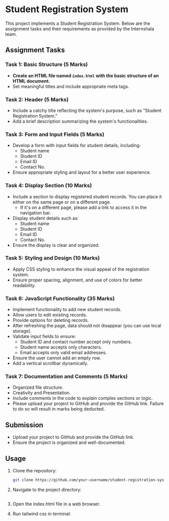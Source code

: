 # Student Registration System

This project implements a Student Registration System. Below are the assignment tasks and their requirements as provided by the Internshala team.

## Assignment Tasks

### Task 1: Basic Structure (5 Marks)
- **Create an HTML file named `index.html` with the basic structure of an HTML document.**
- Set meaningful titles and include appropriate meta tags.

### Task 2: Header (5 Marks)
- Include a catchy title reflecting the system's purpose, such as "Student Registration System."
- Add a brief description summarizing the system's functionalities.

### Task 3: Form and Input Fields (5 Marks)
- Develop a form with input fields for student details, including:
  - Student name
  - Student ID
  - Email ID
  - Contact No.
- Ensure appropriate styling and layout for a better user experience.

### Task 4: Display Section (10 Marks)
- Include a section to display registered student records. You can place it either on the same page or on a different page.
  - If it's on a different page, please add a link to access it in the navigation bar.
- Display student details such as:
  - Student name
  - Student ID
  - Email ID
  - Contact No.
- Ensure the display is clear and organized.

### Task 5: Styling and Design (10 Marks)
- Apply CSS styling to enhance the visual appeal of the registration system.
- Ensure proper spacing, alignment, and use of colors for better readability.

### Task 6: JavaScript Functionality (35 Marks)
- Implement functionality to add new student records.
- Allow users to edit existing records.
- Provide options for deleting records.
- After refreshing the page, data should not disappear (you can use local storage).
- Validate input fields to ensure:
  - Student ID and contact number accept only numbers.
  - Student name accepts only characters.
  - Email accepts only valid email addresses.
- Ensure the user cannot add an empty row.
- Add a vertical scrollbar dynamically.

### Task 7: Documentation and Comments (5 Marks)
- Organized file structure.
- Creativity and Presentation.
- Include comments in the code to explain complex sections or logic.
- Please upload your project to GitHub and provide the GitHub link. Failure to do so will result in marks being deducted.

## Submission

- Upload your project to GitHub and provide the GitHub link.
- Ensure the project is organized and well-documented.

## Usage

1. Clone the repository:
   ```sh
   git clone https://github.com/your-username/student-registration-system.git

2. Navigate to the project directory:
    ```sh cd student-registration-system

3. Open the index.html file in a web browser.

4. Run tailwind css in terminal:
    ```sh npx tailwindcss -i ./input.css -o ./output.css --watch
   